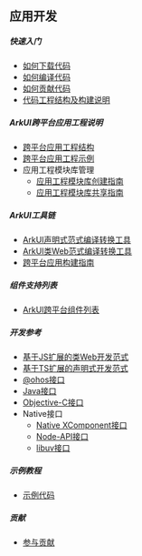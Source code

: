 ## 应用开发

##### 快速入门

- [如何下载代码](https://gitee.com/arkui-x/manifest/blob/master/README.md)
- [如何编译代码](https://gitee.com/arkui-x/build/blob/arkui-master/README.md)
- [如何贡献代码](../contribute/README.md)
- [代码工程结构及构建说明](quick-start/project-structure-guide.md)

##### ArkUI跨平台应用工程说明

- [跨平台应用工程结构](quick-start/package-structure-guide.md)
- [跨平台应用工程示例](https://gitee.com/arkui-x/samples)
- 应用工程模块库管理
  - [应用工程模块库创建指南](https://developer.harmonyos.com/cn/docs/documentation/doc-guides/ohos-adding-deleting-module-0000001218760594)
  - [应用工程模块库共享指南](https://developer.harmonyos.com/cn/docs/documentation/doc-guides/ohos-development-npm-package-0000001222578434)

##### ArkUI工具链

- [ArkUI声明式范式编译转换工具](quick-start/start-with-ace-ets2bundle.md)
- [ArkUI类Web范式编译转换工具](quick-start/start-with-ace-js2bundle.md)
- [跨平台应用构建指南](quick-start/start-with-ace-tools.md)

##### 组件支持列表

- [ArkUI跨平台组件列表](components/arkui-component-list.md)

##### 开发参考

- [基于JS扩展的类Web开发范式](reference/arkui-js/Readme-CN.md)
- [基于TS扩展的声明式开发范式](reference/arkui-ts/Readme-CN.md)
- [@ohos接口](reference/apis/Readme-CN.md)
- [Java接口]()
- [Objective-C接口]()
- Native接口
  - [Native XComponent接口](reference/native-apis/_o_h___native_x_component.md)
  - [Node-API接口](reference/native-lib/third_party_napi/napi.md)
  - [libuv接口](reference/native-lib/third_party_libuv/libuv.md)

##### 示例教程

- [示例代码](https://gitee.com/arkui-x/samples)

##### 贡献

- [参与贡献](../contribute/how-to-contribute.md)

